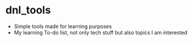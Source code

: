 # dnl_tools

 - Simple tools made for learning purposes
 - My learning To-do list, not only tech stuff but also topics I am interested


